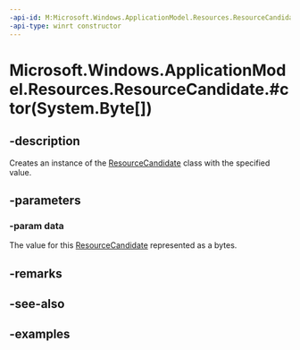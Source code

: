 ```yaml
---
-api-id: M:Microsoft.Windows.ApplicationModel.Resources.ResourceCandidate.#ctor(System.Byte[])
-api-type: winrt constructor
---
```


# Microsoft.Windows.ApplicationModel.Resources.ResourceCandidate.#ctor(System.Byte[])

<!--
public ResourceCandidate (byte[] data);
-->


## -description

Creates an instance of the [ResourceCandidate](resourcecandidate.md) class with the specified value.

## -parameters

### -param data

The value for this [ResourceCandidate](resourcecandidate.md) represented as a bytes.

## -remarks

## -see-also

## -examples


